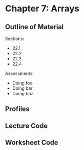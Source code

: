 # Chapter 7: Arrays

## Outline of Material

Sections:
* 22.1
* 22.2
* 22.3
* 22.4

Assessments:
* Doing foo
* Doing bar
* Doing baz

## Profiles

## Lecture Code 

## Worksheet Code

